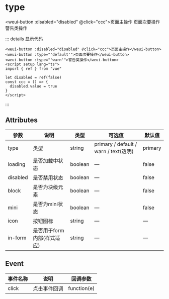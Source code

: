 # type

<weui-button :disabled="disabled" @click="ccc">页面主操作</weui-button>
<weui-button :type="'default'">页面次要操作</weui-button>
<weui-button :type="'warn'">警告类操作</weui-button>
<script setup lang="ts">
import { ref } from "vue"

let disabled = ref(false)
const ccc = () => {
  disabled.value = true
}
</script>

::: details 显示代码
```vue
<weui-button :disabled="disabled" @click="ccc">页面主操作</weui-button>
<weui-button :type="'default'">页面次要操作</weui-button>
<weui-button :type="'warn'">警告类操作</weui-button>
<script setup lang="ts">
import { ref } from "vue"

let disabled = ref(false)
const ccc = () => {
  disabled.value = true
}
</script>
```
:::

## Attributes

| 参数     | 说明                       | 类型    | 可选值                                | 默认值  |
| -------- | -------------------------- | ------- | ------------------------------------- | ------- |
| type     | 类型                       | string  | primary / default / warn / text(透明) | primary |
| loading  | 是否加载中状态             | boolean | —                                     | false   |
| disabled | 是否禁用状态               | boolean | —                                     | false   |
| block    | 是否为块级元素             | boolean | —                                     | false   |
| mini     | 是否为mini状态             | boolean | —                                     | false   |
| icon     | 按钮图标                   | string  | —                                     | —       |
| in-form  | 是否用于form内部(样式适应) | string  | —                                     | —       |

## Event

| 事件名称 | 说明         | 回调参数    |
| -------- | ------------ | ----------- |
| click    | 点击事件回调 | function(e) |